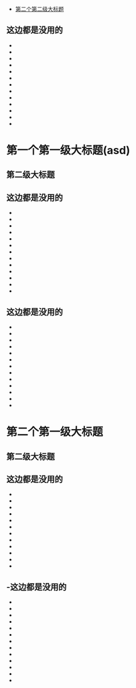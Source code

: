 - [第二个第二级大标题](#第一个第一级大标题\(asd\))




这边都是没用的
-
-
-
-
-
-
-
-
-
-
-
-
-
-

# 第一个第一级大标题(asd)
## 第二级大标题

这边都是没用的
-
-
-
-
-
-
-
-
-
-
-
-
-
-
这边都是没用的
-
-
-
-
-
-
-
-
-
-
-
-
-
-

# 第二个第一级大标题
## 第二级大标题

这边都是没用的
-
-
-
-
-
-
-
-
-
-
-
-
-
-这边都是没用的
-
-
-
-
-
-
-
-
-
-
-
-
-
-
